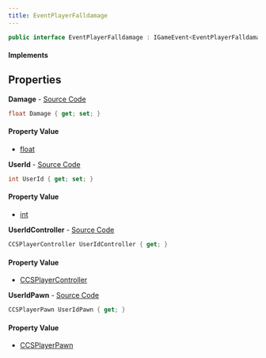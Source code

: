 ```yaml
---
title: EventPlayerFalldamage
---
```


```csharp
public interface EventPlayerFalldamage : IGameEvent<EventPlayerFalldamage>
```

#### Implements

## Properties

**Damage** - [Source Code](https://github.com/swiftly-solution/swiftlys2/blob/master/managed/src/SwiftlyS2.Generated/GameEvents/Interfaces/EventPlayerFalldamage.cs#L38)

```csharp
float Damage { get; set; }
```

#### Property Value

- [float](https://learn.microsoft.com/dotnet/api/system.single)

**UserId** - [Source Code](https://github.com/swiftly-solution/swiftlys2/blob/master/managed/src/SwiftlyS2.Generated/GameEvents/Interfaces/EventPlayerFalldamage.cs#L33)

```csharp
int UserId { get; set; }
```

#### Property Value

- [int](https://learn.microsoft.com/dotnet/api/system.int32)

**UserIdController** - [Source Code](https://github.com/swiftly-solution/swiftlys2/blob/master/managed/src/SwiftlyS2.Generated/GameEvents/Interfaces/EventPlayerFalldamage.cs#L21)

```csharp
CCSPlayerController UserIdController { get; }
```

#### Property Value

- [CCSPlayerController](/docs/api/shared/schemadefinitions/ccsplayercontroller)

**UserIdPawn** - [Source Code](https://github.com/swiftly-solution/swiftlys2/blob/master/managed/src/SwiftlyS2.Generated/GameEvents/Interfaces/EventPlayerFalldamage.cs#L27)

```csharp
CCSPlayerPawn UserIdPawn { get; }
```

#### Property Value

- [CCSPlayerPawn](/docs/api/shared/schemadefinitions/ccsplayerpawn)


